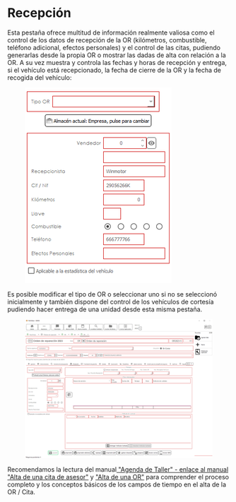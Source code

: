 # Recepción

Esta pestaña ofrece multitud de información realmente valiosa como el control de los datos de recepción de la OR (kilómetros, combustible, teléfono adicional, efectos personales) y el control de las citas, pudiendo generarlas desde la propia OR o mostrar las dadas de alta con relación a la OR. A su vez muestra y controla las fechas y horas de recepción y entrega, si el vehículo está recepcionado, la fecha de cierre de la OR y la fecha de recogida del vehículo:

<figure><img src="../../../../../.gitbook/assets/imagen (39).png" alt=""><figcaption></figcaption></figure>

Es posible modificar el tipo de OR o seleccionar uno si no se seleccionó inicialmente y también dispone del control de los vehículos de cortesía pudiendo hacer entrega de una unidad desde esta misma pestaña.

<figure><img src="../../../../../.gitbook/assets/imagen (34).png" alt=""><figcaption></figcaption></figure>

Recomendamos la lectura del manual[ "Agenda de Taller" - enlace al manual "Alta de una cita de asesor"](../../agenda-de-taller/alta-de-una-cita-de-asesor.md) y ["Alta de una OR"](../alta-de-una-or.md) para comprender el proceso completo y los conceptos básicos de los campos de tiempo en el alta de la OR / Cita.
